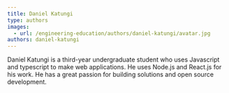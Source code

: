 ```yaml
---
title: Daniel Katungi
type: authors
images:
  - url: /engineering-education/authors/daniel-katungi/avatar.jpg
authors: daniel-katungi
---
```

Daniel Katungi is a third-year undergraduate student who uses Javascript and typescript to make web applications. He uses Node.js and React.js for his work. He has a great passion for building solutions and open source development.
